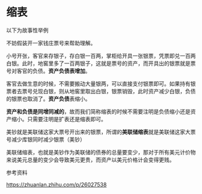 # 缩表

以下为故事性举例

不妨假装开一家钱庄票号来帮助理解。

小号开张，客官来存银子，存白银一百两，掌柜给开具一张银票，凭票即兑一百两白银。此时，地窖里多了一百两银子，这就是票号的资产，而开具出的银票就是票号对客官的负债。**资产负债表增加**。

客官去做生意的时候，不需要搬动大量银两，可以直接支付银票即可。如果持有银票者去票号兑现白银，则从地窖里取出白银，银票销毁，此时资产减少白银，负债的银票也取消了。**资产负债**表缩小。

**资产和负债是同增同减的**，故而我们简称缩表的时候不需要注明是负债缩小还是资产缩小。只需要注明是扩表还是缩表即可。

美钞就是美联储这家大票号开出来的银票，所谓的**美联储缩表**就是美联储这家大票号减少库银同时减少银票（美钞）



美联储缩表，也就是美钞作为美联储的债券的总量要变少，那对于所有美元计价物来说美元总量的变少会导致美元更贵，而资产以美元价格计会变得更贱。

参考资料

https://zhuanlan.zhihu.com/p/26027538